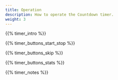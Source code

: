 ```yaml
---
title: Operation
description: How to operate the Countdown timer.
weight: 3
---
```


{{% timer_intro %}}

{{% timer_buttons_start_stop %}}

{{% timer_buttons_skip %}}

{{% timer_buttons_stats %}}

{{% timer_notes %}}